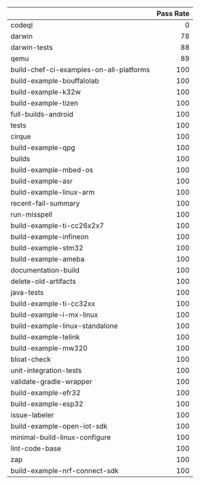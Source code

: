 |                                         |   Pass Rate |
|:----------------------------------------|------------:|
| codeql                                  |           0 |
| darwin                                  |          78 |
| darwin-tests                            |          88 |
| qemu                                    |          89 |
| build-chef-ci-examples-on-all-platforms |         100 |
| build-example-bouffalolab               |         100 |
| build-example-k32w                      |         100 |
| build-example-tizen                     |         100 |
| full-builds-android                     |         100 |
| tests                                   |         100 |
| cirque                                  |         100 |
| build-example-qpg                       |         100 |
| builds                                  |         100 |
| build-example-mbed-os                   |         100 |
| build-example-asr                       |         100 |
| build-example-linux-arm                 |         100 |
| recent-fail-summary                     |         100 |
| run-misspell                            |         100 |
| build-example-ti-cc26x2x7               |         100 |
| build-example-infineon                  |         100 |
| build-example-stm32                     |         100 |
| build-example-ameba                     |         100 |
| documentation-build                     |         100 |
| delete-old-artifacts                    |         100 |
| java-tests                              |         100 |
| build-example-ti-cc32xx                 |         100 |
| build-example-i-mx-linux                |         100 |
| build-example-linux-standalone          |         100 |
| build-example-telink                    |         100 |
| build-example-mw320                     |         100 |
| bloat-check                             |         100 |
| unit-integration-tests                  |         100 |
| validate-gradle-wrapper                 |         100 |
| build-example-efr32                     |         100 |
| build-example-esp32                     |         100 |
| issue-labeler                           |         100 |
| build-example-open-iot-sdk              |         100 |
| minimal-build-linux-configure           |         100 |
| lint-code-base                          |         100 |
| zap                                     |         100 |
| build-example-nrf-connect-sdk           |         100 |